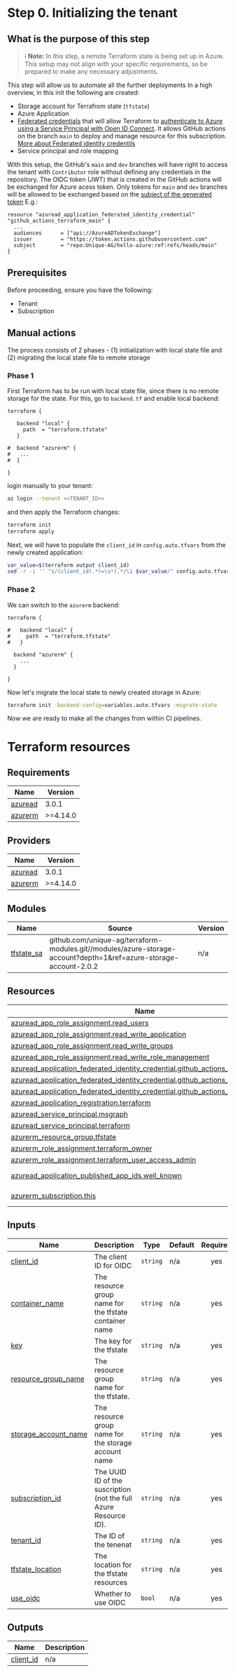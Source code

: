 # Step 0. Initializing the tenant

## What is the purpose of this step

> :information_source: **Note:** In this step, a remote Terraform state is being set up in Azure. This setup may not align with your specific requirements, so be prepared to make any necessary adjustments.

This step will allow us to automate all the further deployments
In a high overview, in this init the following are created:
- Storage account for Terrafrom state (`tfstate`)
- Azure Application
- [Federated credentials](https://learn.microsoft.com/en-us/entra/workload-id/workload-identity-federation-create-trust?pivots=identity-wif-apps-methods-azp) that will allow Terraform to [authenticate to Azure using a Service Principal with Open ID Connect](https://registry.terraform.io/providers/hashicorp/Azurerm/latest/docs/guides/service_principal_oidc). It allows GitHub actions on the branch `main` to deploy and manage resource for this subscription. [More about Federated identity credentils](https://learn.microsoft.com/en-us/graph/api/resources/federatedidentitycredentials-overview?view=graph-rest-1.0)
- Service principal and role mapping

With this setup, the GitHub's `main` and `dev` branches will have right to access the tenant with `Contributor` role without defining any credentials in the repository. The OIDC token (JWT) that is created in the GitHub actions will be exchanged for Azure acess token. Only tokens for `main` and `dev` branches will be allowed to be exchanged based on the [subject of the generated token](https://docs.github.com/en/actions/security-for-github-actions/security-hardening-your-deployments/about-security-hardening-with-openid-connect#filtering-for-a-specific-branch)
E.g.:
```
resource "azuread_application_federated_identity_credential" "github_actions_terraform_main" {
  ...
  audiences      = ["api://AzureADTokenExchange"]
  issuer         = "https://token.actions.githubusercontent.com"
  subject        = "repo:Unique-AG/hello-azure:ref:refs/heads/main"
}
```

## Prerequisites
Before proceeding, ensure you have the following:
- Tenant
- Subscription

## Manual actions
The process consists of 2 phases - (1) initialization with local state file and (2) migrating the local state file to remote storage
### Phase 1
First Terraform has to be run with local state file, since there is no remote storage for the state. For this, go to `backend.tf` and enable local backend:
```hcl
terraform {

   backend "local" {
     path  = "terraform.tfstate"
   }

#  backend "azurerm" {
#   ...
#  }

}
```
login manually to your tenant:
```bash
az login --tenant <<TENANT_ID>>
```
and then apply the Terraform changes:
```bash
terraform init
terraform apply
```

Next, we will have to populate the `client_id` in `config.auto.tfvars` from the newly created application:
```bash
var_value=$(terraform output client_id)
sed -r -i '' "s/(client_id(.*)=\s*).*/\1 $var_value/" config.auto.tfvars
```
### Phase 2
We can switch to the `azurerm` backend:
```hcl
terraform {

#   backend "local" {
#     path  = "terraform.tfstate"
#   }

  backend "azurerm" {
    ...
  }

}
```
Now let's migrate the local state to newly created storage in Azure:

```bash
terraform init -backend-config=variables.auto.tfvars -migrate-state
```
Now we are ready to make all the changes from within CI pipelines.

# Terraform resources

<!-- BEGIN_TF_DOCS -->
## Requirements

| Name | Version |
|------|---------|
| <a name="requirement_azuread"></a> [azuread](#requirement\_azuread) | 3.0.1 |
| <a name="requirement_azurerm"></a> [azurerm](#requirement\_azurerm) | >=4.14.0 |

## Providers

| Name | Version |
|------|---------|
| <a name="provider_azuread"></a> [azuread](#provider\_azuread) | 3.0.1 |
| <a name="provider_azurerm"></a> [azurerm](#provider\_azurerm) | >=4.14.0 |

## Modules

| Name | Source | Version |
|------|--------|---------|
| <a name="module_tfstate_sa"></a> [tfstate\_sa](#module\_tfstate\_sa) | github.com/unique-ag/terraform-modules.git//modules/azure-storage-account?depth=1&ref=azure-storage-account-2.0.2 | n/a |

## Resources

| Name | Type |
|------|------|
| [azuread_app_role_assignment.read_users](https://registry.terraform.io/providers/hashicorp/azuread/3.0.1/docs/resources/app_role_assignment) | resource |
| [azuread_app_role_assignment.read_write_application](https://registry.terraform.io/providers/hashicorp/azuread/3.0.1/docs/resources/app_role_assignment) | resource |
| [azuread_app_role_assignment.read_write_groups](https://registry.terraform.io/providers/hashicorp/azuread/3.0.1/docs/resources/app_role_assignment) | resource |
| [azuread_app_role_assignment.read_write_role_management](https://registry.terraform.io/providers/hashicorp/azuread/3.0.1/docs/resources/app_role_assignment) | resource |
| [azuread_application_federated_identity_credential.github_actions_terraform_dev](https://registry.terraform.io/providers/hashicorp/azuread/3.0.1/docs/resources/application_federated_identity_credential) | resource |
| [azuread_application_federated_identity_credential.github_actions_terraform_env](https://registry.terraform.io/providers/hashicorp/azuread/3.0.1/docs/resources/application_federated_identity_credential) | resource |
| [azuread_application_federated_identity_credential.github_actions_terraform_main](https://registry.terraform.io/providers/hashicorp/azuread/3.0.1/docs/resources/application_federated_identity_credential) | resource |
| [azuread_application_registration.terraform](https://registry.terraform.io/providers/hashicorp/azuread/3.0.1/docs/resources/application_registration) | resource |
| [azuread_service_principal.msgraph](https://registry.terraform.io/providers/hashicorp/azuread/3.0.1/docs/resources/service_principal) | resource |
| [azuread_service_principal.terraform](https://registry.terraform.io/providers/hashicorp/azuread/3.0.1/docs/resources/service_principal) | resource |
| [azurerm_resource_group.tfstate](https://registry.terraform.io/providers/hashicorp/azurerm/latest/docs/resources/resource_group) | resource |
| [azurerm_role_assignment.terraform_owner](https://registry.terraform.io/providers/hashicorp/azurerm/latest/docs/resources/role_assignment) | resource |
| [azurerm_role_assignment.terraform_user_access_admin](https://registry.terraform.io/providers/hashicorp/azurerm/latest/docs/resources/role_assignment) | resource |
| [azuread_application_published_app_ids.well_known](https://registry.terraform.io/providers/hashicorp/azuread/3.0.1/docs/data-sources/application_published_app_ids) | data source |
| [azurerm_subscription.this](https://registry.terraform.io/providers/hashicorp/azurerm/latest/docs/data-sources/subscription) | data source |

## Inputs

| Name | Description | Type | Default | Required |
|------|-------------|------|---------|:--------:|
| <a name="input_client_id"></a> [client\_id](#input\_client\_id) | The client ID for OIDC | `string` | n/a | yes |
| <a name="input_container_name"></a> [container\_name](#input\_container\_name) | The resource group name for the tfstate container name | `string` | n/a | yes |
| <a name="input_key"></a> [key](#input\_key) | The key for the tfstate | `string` | n/a | yes |
| <a name="input_resource_group_name"></a> [resource\_group\_name](#input\_resource\_group\_name) | The resource group name for the tfstate. | `string` | n/a | yes |
| <a name="input_storage_account_name"></a> [storage\_account\_name](#input\_storage\_account\_name) | The resource group name for the storage account name | `string` | n/a | yes |
| <a name="input_subscription_id"></a> [subscription\_id](#input\_subscription\_id) | The UUID ID of the suscription (not the full Azure Resource ID). | `string` | n/a | yes |
| <a name="input_tenant_id"></a> [tenant\_id](#input\_tenant\_id) | The ID of the tenenat | `string` | n/a | yes |
| <a name="input_tfstate_location"></a> [tfstate\_location](#input\_tfstate\_location) | The location for the tfstate resources | `string` | n/a | yes |
| <a name="input_use_oidc"></a> [use\_oidc](#input\_use\_oidc) | Whether to use OIDC | `bool` | n/a | yes |

## Outputs

| Name | Description |
|------|-------------|
| <a name="output_client_id"></a> [client\_id](#output\_client\_id) | n/a |
<!-- END_TF_DOCS -->
